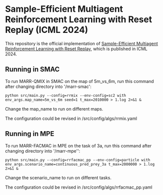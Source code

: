 # Sample-Efficient Multiagent Reinforcement Learning with Reset Replay (ICML 2024)

This repository is the official implementation of [Sample-Efficient Multiagent Reinforcement Learning with Reset Replay](), which is published in ICML 2024.

## Running in SMAC

To run MARR-QMIX in SMAC on the map of 5m_vs_6m, run this command after changing directory into '/marr-smac':

```smac
python src/main.py --config=rrmix --env-config=sc2 with env_args.map_name=5m_vs_6m seed=1 t_max=2010000 > 1.log 2>&1 &
```

Change the map_name to run on different maps.

The configuration could be revised in /src/config/algs/rrmix.yaml

## Running in MPE

To run MARR-FACMAC in MPE on the task of 3a, run this command after changing directory into '/marr-mpe'':

```smac
python src/main.py --config=rrfacmac_pp --env-config=particle with env_args.scenario_name=continuous_pred_prey_3a t_max=2000000 > 1.log 2>&1 &
```

Change the scenario_name to run on different tasks.

The configuration could be revised in /src/config/algs/rrfacmac_pp.yaml


